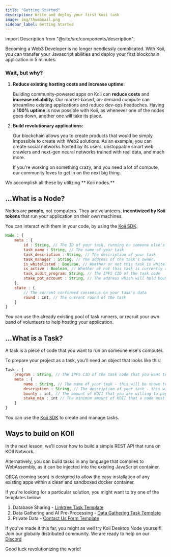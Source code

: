 ```yaml
---
title: "Getting Started"
description: Write and deploy your first Koii task
image: img/thumbnail.png
sidebar_label: Getting Started
---
```


import Description from "@site/src/components/description";

Becoming a Web3 Developer is no longer needlessly complicated. With Koii, you can transfer your Javascript abilities and deploy your first blockchain application in 5 minutes.

### Wait, but why?

1.  **Reduce existing hosting costs and increase uptime:**

    Building community-powered apps on Koii can **reduce costs** and **increase reliability.**
    Our market-based, on-demand compute can streamline existing applications and reduce dev-ops headaches. Having a **100% uptime** is now possible with Koii, as whenever one of the nodes goes down, another one will take its place.

2.  **Build revolutionary applications:**

    Our blockchain allows you to create products that would be simply impossible to create with Web2 solutions. As an example, you can create social networks hosted by its users, unstoppable smart web crawlers and next-gen neural networks trained with real data, and much more.

    If you're working on something crazy, and you need a lot of compute, our community loves to get in on the next big thing.

<!-- add line break below -->

We accomplish all these by utilizing ** Koii nodes.**

## ...What is a Node?

Nodes are **people**, not computers. They are volunteers, **incentivized by Koii tokens** that run your application on their own machines.

You can interact with them in your code, by using the [Koii SDK](/develop/koii-sdk/overview/).

```js
Node : {
    meta : {
        id : String, // The ID of your task, running on someone else's computer
        task_name : String, // The name of your task
        task_description : String, // The description of your task
        task_manager : String, // The address of the task's owner,
        is_whitelisted : Boolean, // Whether or not this task is whitelisted to run on nodes
        is_active : Boolean, // Whether or not this task is currently running on nodes
        task_audit_program: String, // The IPFS CID of the task code
        stake_pot_account : String, // The address which will hold bounty rewards and collateral
    },
    state : {
        // The current confirmed consensus on your task's data
        round : int, // The current round of the task
    }
}
```

You can use the already existing pool of task runners, or recruit your own band of volunteers to help hosting your application.

## ...What is a Task?

A task is a piece of code that you want to run on someone else's computer.

To prepare your project as a task, you'll need an object that looks like this:

```js
Task : {
    program : String, // The IPFS CID of the task code that you want to run on this computer
    meta : {
        name : String, // The name of your task - this will be shown to node operators
        description : String, // The description of your task - this will be shown to node operators
        bounty : int, // The amount of KOII that you are willing to pay to run your task
        stake_min : int // The minimum amount of KOII that a node must stake to run your task
    }
}
```

You can use the [Koii SDK](/develop/koii-sdk/overview/) to create and manage tasks.

<!-- line break -->

## Ways to build on KOII

In the next lesson, we'll cover how to build a simple REST API that runs on KOII Network.

Alternatively, you can build tasks in any language that compiles to WebAssembly, as it can be injected into the existing JavaScript container.

[ORCA](/orca) (coming soon) is designed to allow the easy installation of any existing apps within a clean and sandboxed docker container.

If you're looking for a particular solution, you might want to try one of the templates below:

1. Database Sharing - [Linktree Task Template](/)
2. Data Gathering and AI Pre-Processing - [Data Gathering Task Template](/)
3. Private Data - [Contact Us Form Template](/)

If you've made it this far, you might as well try Koii Desktop Node yourself! Join our globally distributed community. We are ready to help on our [Discord](https://discord.gg/koii)

Good luck revolutionizing the world!
